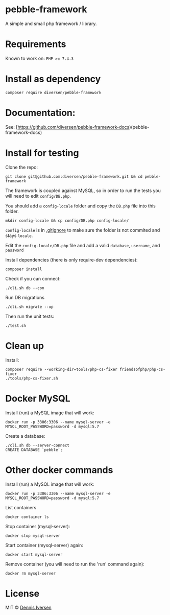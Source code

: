 # pebble-framework

A simple and small php framework / library.

# Requirements

Known to work on:  `PHP >= 7.4.3`

# Install as dependency

    composer require diversen/pebble-framework

# Documentation: 

See: [https://github.com/diversen/pebble-framework-docs)(pebble-framework-docs)

# Install for testing

Clone the repo:

    git clone git@github.com:diversen/pebble-framework.git && cd pebble-framework

The framework is coupled against MySQL, so in order to run the tests you will need to edit `config/DB.php`.

You should add a `config-locale` folder and copy the `DB.php` file into this folder. 

    mkdir config-locale && cp config/DB.php config-locale/

`config-locale` is in [.gitignore](.gitignore) to make sure the folder is not commited and stays `locale`. 

Edit the `config-locale/DB.php` file and add a valid `database`, `username`, and `password`

Install dependencies (there is only require-dev dependencies):

    composer install
    
Check if you can connect:

    ./cli.sh db --con

Run DB migrations

    ./cli.sh migrate --up

Then run the unit tests:

    ./test.sh

# Clean up

Install:

    composer require --working-dir=tools/php-cs-fixer friendsofphp/php-cs-fixer
    ./tools/php-cs-fixer.sh

# Docker MySQL

Install (run) a MySQL image that will work:

    docker run -p 3306:3306 --name mysql-server -e MYSQL_ROOT_PASSWORD=password -d mysql:5.7

Create a database:

    ./cli.sh db --server-connect
    CREATE DATABASE `pebble`;

# Other docker commands

Install (run) a MySQL image that will work:

    docker run -p 3306:3306 --name mysql-server -e MYSQL_ROOT_PASSWORD=password -d mysql:5.7

List containers 

    docker container ls

Stop container (mysql-server):

    docker stop mysql-server

Start container (mysql-server) again:

    docker start mysql-server

Remove container (you will need to run the 'run' command again):

    docker rm mysql-server

# License

MIT © [Dennis Iversen](https://github.com/diversen)
